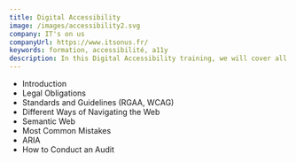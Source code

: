 ```yaml
---
title: Digital Accessibility
image: /images/accessibility2.svg
company: IT's on us
companyUrl: https://www.itsonus.fr/
keywords: formation, accessibilité, a11y
description: In this Digital Accessibility training, we will cover all aspects of this approach to master the essential practices needed to develop an accessible web application. The outline below can also be adapted into a one-day awareness workshop for a non-developer audience (only the first four points will be covered).
---
```


- Introduction
- Legal Obligations
- Standards and Guidelines (RGAA, WCAG)
- Different Ways of Navigating the Web
- Semantic Web
- Most Common Mistakes
- ARIA
- How to Conduct an Audit
